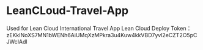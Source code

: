 # LeanCLoud-Travel-App
Used for Lean Cloud International Travel App
Lean Cloud Deploy Token：zEKkINoXS7MN1bWENh6AiUMqXzMPkra3u4Kuw4kkVBD7yvl2eCZT2O5pCJWcIAdl
